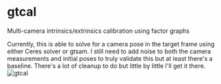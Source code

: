 # gtcal
Multi-camera intrinsics/extrinsics calibration using factor graphs

Currently, this is able to solve for a camera pose in the target frame using either Ceres solver or gtsam. 
I still need to add noise to both the camera measurements and initial poses to truly validate this but at least 
there's a baseline. There's a lot of cleanup to do but little by little I'll get it there.
![gtcal](https://user-images.githubusercontent.com/29615268/232159611-ffacb76d-c550-44f7-97e6-e5e48a616739.png)
